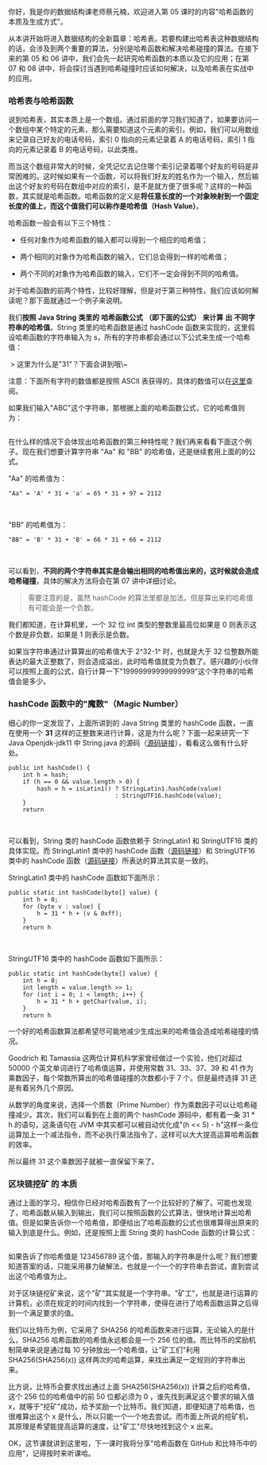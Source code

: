 你好，我是你的数据结构课老师蔡元楠，欢迎进入第 05 课时的内容"哈希函数的本质及生成方式"。  

从本讲开始将进入数据结构的全新篇章：哈希表。若要构建出哈希表这种数据结构的话，会涉及到两个重要的算法，分别是哈希函数和解决哈希碰撞的算法。在接下来的第 05 和 06 讲中，我们会先一起研究哈希函数的本质以及它的应用；在第 07 和 08 讲中，将会探讨当遇到哈希碰撞时应该如何解决，以及哈希表在实战中的应用。

### 哈希表与哈希函数

说到哈希表，其实本质上是一个数组。通过前面的学习我们知道了，如果要访问一个数组中某个特定的元素，那么需要知道这个元素的索引。例如，我们可以用数组来记录自己好友的电话号码，索引 0 指向的元素记录着 A 的电话号码，索引 1 指向的元素记录着 B 的电话号码，以此类推。

而当这个数组非常大的时候，全凭记忆去记住哪个索引记录着哪个好友的号码是非常困难的。这时候如果有一个函数，可以将我们好友的姓名作为一个输入，然后输出这个好友的号码在数组中对应的索引，是不是就方便了很多呢？这样的一种函数，其实就是哈希函数。哈希函数的定义是**将任意长度的一个对象映射到一个固定长度的值上，而这个值我们可以称作是哈希值（Hash Value）**。

哈希函数一般会有以下三个特性：

* 任何对象作为哈希函数的输入都可以得到一个相应的哈希值；

* 两个相同的对象作为哈希函数的输入，它们总会得到一样的哈希值；

* 两个不同的对象作为哈希函数的输入，它们不一定会得到不同的哈希值。

对于哈希函数的前两个特性，比较好理解，但是对于第三种特性，我们应该如何解读呢？那下面就通过一个例子来说明。

我们**按照** **Java String** **类里的** **哈希函数公式** **（即下面的公式）** **来计算** **出** **不同字符串的哈希值**。String 类里的哈希函数是通过 hashCode 函数来实现的，这里假设哈希函数的字符串输入为 s，所有的字符串都会通过以下公式来生成一个哈希值：

<Image alt="" src="https://s0.lgstatic.com/i/image3/M01/5D/D1/Cgq2xl4JtemAJ6H1AAAepXiC-4o564.png"/>
> 这里为什么是"31"？下面会讲到哦\~

注意：下面所有字符的数值都是按照 ASCII 表获得的，具体的数值可以在[这里](https://www.ascii-code.com/)查阅。

如果我们输入"ABC"这个字符串，那根据上面的哈希函数公式，它的哈希值则为：

<Image alt="" src="https://s0.lgstatic.com/i/image3/M01/5D/D1/CgpOIF4JtemAaZ5LAAAbQUu-prg387.png"/>

在什么样的情况下会体现出哈希函数的第三种特性呢？我们再来看看下面这个例子。现在我们想要计算字符串 "Aa" 和 "BB" 的哈希值，还是继续套用上面的的公式。

"Aa" 的哈希值为：

```
"Aa" = 'A' * 31 + 'a' = 65 * 31 + 97 = 2112
```

<br />

"BB" 的哈希值为：

```
"BB" = 'B' * 31 + 'B' = 66 * 31 + 66 = 2112
```

<br />

可以看到，**不同的两个字符串其实是会输出相同的哈希值出来的，这时候就会造成哈希碰撞**，具体的解决方法将会在第 07 讲中详细讨论。

> 需要注意的是，虽然 hashCode 的算法里都是加法，但是算出来的哈希值有可能会是一个负数。

我们都知道，在计算机里，一个 32 位 int 类型的整数里最高位如果是 0 则表示这个数是非负数，如果是 1 则表示是负数。

如果当字符串通过计算算出的哈希值大于 2^32-1^ 时，也就是大于 32 位整数所能表达的最大正整数了，则会造成溢出，此时哈希值就变为负数了。感兴趣的小伙伴可以按照上面的公式，自行计算一下"19999999999999999"这个字符串的哈希值会是多少。

### **hashCode** **函数中的"魔数"（Magic Number）**

细心的你一定发现了，上面所讲到的 Java String 类里的 hashCode 函数，一直在使用一个 **31** 这样的正整数来进行计算，这是为什么呢？下面一起来研究一下 Java Openjdk-jdk11 中 String.java 的源码（[源码链接](https://github.com/AdoptOpenJDK/openjdk-jdk11/blob/f0ef2826d2116f4e0c0ed21f8d54fe9d0706504e/src/java.base/share/classes/java/lang/String.java#L1501)），看看这么做有什么好处。

```
public int hashCode() {
    int h = hash;
    if (h == 0 && value.length > 0) {
        hash = h = isLatin1() ? StringLatin1.hashCode(value)
                              : StringUTF16.hashCode(value);
    }
    return
```

<br />

可以看到，String 类的 hashCode 函数依赖于 StringLatin1 和 StringUTF16 类的具体实现。而 StringLatin1 类中的 hashCode 函数（[源码链接](https://github.com/AdoptOpenJDK/openjdk-jdk11/blob/999dbd4192d0f819cb5224f26e9e7fa75ca6f289/src/java.base/share/classes/java/lang/StringLatin1.java#L193)）和 StringUTF16 类中的 hashCode 函数（[源码链接](https://github.com/AdoptOpenJDK/openjdk-jdk11/blob/999dbd4192d0f819cb5224f26e9e7fa75ca6f289/src/java.base/share/classes/java/lang/StringUTF16.java#L346)）所表达的算法其实是一致的。

StringLatin1 类中的 hashCode 函数如下面所示：

```
public static int hashCode(byte[] value) {
    int h = 0;
    for (byte v : value) {
        h = 31 * h + (v & 0xff);
    }
    return h
```

<br />

StringUTF16 类中的 hashCode 函数如下面所示：

```
public static int hashCode(byte[] value) {
    int h = 0;
    int length = value.length >> 1;
    for (int i = 0; i < length; i++) {
        h = 31 * h + getChar(value, i);
    }
    return h
```

一个好的哈希函数算法都希望尽可能地减少生成出来的哈希值会造成哈希碰撞的情况。

Goodrich 和 Tamassia 这两位计算机科学家曾经做过一个实验，他们对超过 50000 个英文单词进行了哈希值运算，并使用常数 31、33、37、39 和 41 作为乘数因子，每个常数所算出的哈希值碰撞的次数都小于 7 个。但是最终选择 31 还是有着另外几个原因。

从数学的角度来说，选择一个质数（Prime Number）作为乘数因子可以让哈希碰撞减少。其次，我们可以看到在上面的两个 hashCode 源码中，都有着一条 31 \* h 的语句，这条语句在 JVM 中其实都可以被自动优化成"(h \<\< 5) - h"这样一条位运算加上一个减法指令，而不必执行乘法指令了，这样可以大大提高运算哈希函数的效率。

所以最终 31 这个乘数因子就被一直保留下来了。

### **区块链挖矿** **的** **本质**

通过上面的学习，相信你已经对哈希函数有了一个比较好的了解了。可能也发现了，哈希函数从输入到输出，我们可以按照函数的公式算法，很快地计算出哈希值。但是如果告诉你一个哈希值，即便给出了哈希函数的公式也很难算得出原来的输入到底是什么。例如，还是按照上面 String 类的 hashCode 函数的计算公式：

<Image alt="" src="https://s0.lgstatic.com/i/image3/M01/5D/D1/Cgq2xl4JtemAJ6H1AAAepXiC-4o564.png"/>

如果告诉了你哈希值是 123456789 这个值，那输入的字符串是什么呢？我们想要知道答案的话，只能采用暴力破解法，也就是一个一个的字符串去尝试，直到尝试出这个哈希值为止。

对于区块链挖矿来说，这个"矿"其实就是一个字符串。"矿工"，也就是进行运算的计算机，必须在规定的时间内找到一个字符串，使得在进行了哈希函数运算之后得到一个满足要求的值。

我们以比特币为例，它采用了 SHA256 的哈希函数来进行运算，无论输入的是什么，SHA256 哈希函数的哈希值永远都会是一个 256 位的值。而比特币的奖励机制简单来说是通过每 10 分钟放出一个哈希值，让"矿工们"利用 SHA256(SHA256(x)) 这样两次的哈希运算，来找出满足一定规则的字符串出来。

比方说，比特币会要求找出通过上面 SHA256(SHA256(x)) 计算之后的哈希值，这个 256 位的哈希值中的前 50 位都必须为 0 ，谁先找到满足这个要求的输入值 x，就等于"挖矿"成功，给予奖励一个比特币。我们知道，即便知道了哈希值，也很难算出这个 x 是什么，所以只能一个一个地去尝试。而市面上所说的挖矿机，其原理是希望能提高运算的速度，让"矿工"尽快地找到这个 x 出来。

OK，这节课就讲到这里啦，下一课时我将分享"哈希函数在 GitHub 和比特币中的应用"，记得按时来听课哈。
